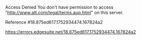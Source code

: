 Access Denied
You don't have permission to access "http://www.att.com/legal/terms.aup.html" on this server.

Reference #18.875ed617.1752934474.167824a2

https://errors.edgesuite.net/18.875ed617.1752934474.167824a2